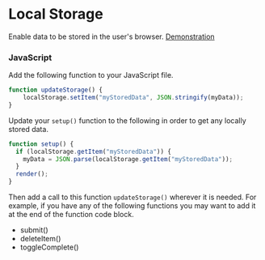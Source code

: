 # Local Storage
Enable data to be stored in the user's browser. [Demonstration](https://repl.it/@jimlyst/local-storage)


### JavaScript

Add the following function to your JavaScript file.

```js
function updateStorage() {
    localStorage.setItem("myStoredData", JSON.stringify(myData));
}
```

Update your `setup()` function to the following in order to get any locally stored data.

```js
function setup() {
  if (localStorage.getItem("myStoredData")) {
    myData = JSON.parse(localStorage.getItem("myStoredData"));
  }
  render();
}
```

Then add a call to this function `updateStorage()` wherever it is needed. For example, if you have any of the following functions you may want to add it at the end of the function code block.
- submit()
- deleteItem()
- toggleComplete()
